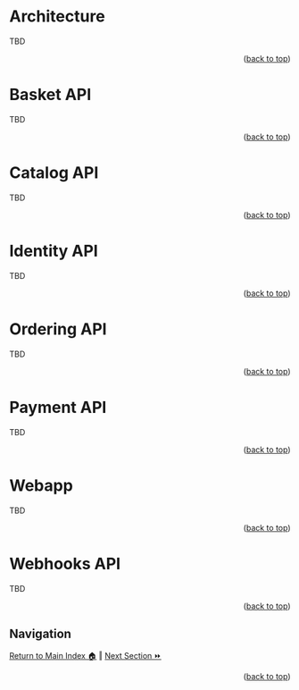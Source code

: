 Architecture
=============
TBD
<p align="right">(<a href="#readme-top">back to top</a>)</p>

Basket API
=============
TBD
<p align="right">(<a href="#readme-top">back to top</a>)</p>

Catalog API
=============
TBD
<p align="right">(<a href="#readme-top">back to top</a>)</p>

Identity API
=============
TBD
<p align="right">(<a href="#readme-top">back to top</a>)</p>

Ordering API
=============
TBD
<p align="right">(<a href="#readme-top">back to top</a>)</p>

Payment API
=============
TBD
<p align="right">(<a href="#readme-top">back to top</a>)</p>

Webapp
=============
TBD
<p align="right">(<a href="#readme-top">back to top</a>)</p>

Webhooks API
=============
TBD
<p align="right">(<a href="#readme-top">back to top</a>)</p>

## Navigation

[Return to Main Index 🏠](../README.md) ‖
[Next Section ⏩](./prerequisites.md)
<p align="right">(<a href="#readme-top">back to top</a>)</p>